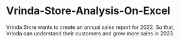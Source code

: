 # Vrinda-Store-Analysis-On-Excel
Vrinda Store wants to create an annual sales report for 2022. So that, Vrinda can understand their customers and grow more sales in 2023.
